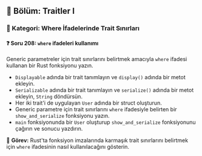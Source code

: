 ## 📘 Bölüm: Traitler I  
### 🔹 Kategori: Where İfadelerinde Trait Sınırları  
#### ❓ Soru 208: `where` ifadeleri kullanımı

Generic parametreler için trait sınırlarını belirtmek amacıyla `where` ifadesi kullanan bir Rust fonksiyonu yazın.

- `Displayable` adında bir trait tanımlayın ve `display()` adında bir metot ekleyin.
- `Serializable` adında bir trait tanımlayın ve `serialize()` adında bir metot ekleyin, `String` döndürsün.
- Her iki trait'i de uygulayan `User` adında bir struct oluşturun.
- Generic parametre için trait sınırlarını `where` ifadesiyle belirten bir `show_and_serialize` fonksiyonu yazın.
- `main` fonksiyonunda bir `User` oluşturup `show_and_serialize` fonksiyonunu çağırın ve sonucu yazdırın.

🔧 **Görev:** Rust'ta fonksiyon imzalarında karmaşık trait sınırlarını belirtmek için `where` ifadesinin nasıl kullanılacağını gösterin.
